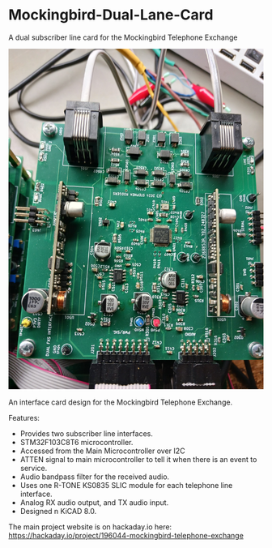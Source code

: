 # Mockingbird-Dual-Lane-Card
A dual subscriber line card for the Mockingbird Telephone Exchange

![alt text](https://github.com/hwstar/Mockingbird-Dual-Line-Card/blob/main/assets/dual-line-card.jpg)

An interface card design for the Mockingbird Telephone Exchange. 

Features: 
* Provides two subscriber line interfaces.
* STM32F103C8T6 microcontroller.
* Accessed from the Main Microcontroller over I2C
* ATTEN signal to main microcontroller to tell it when there is an event to service.
* Audio bandpass filter for the received audio.
* Uses one R-TONE KS0835 SLIC module for each telephone line interface.
* Analog RX audio output, and TX audio input.
* Designed n KiCAD 8.0.

The main project website is on hackaday.io here: https://hackaday.io/project/196044-mockingbird-telephone-exchange
